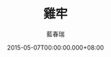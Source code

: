 ---
issue: 120
title: 雞牢
author: 藍春瑞
date: 2015-05-07T00:00:00.000+08:00
topic: 文史
difficulty: 2
wikidata: Q98095474
wikidata_link: https://www.wikidata.org/wiki/Q98095474
---